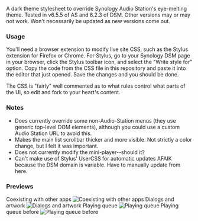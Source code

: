 A dark theme stylesheet to override Synology Audio Station's eye-melting theme. Tested in v6.5.5 of AS and 6.2.3 of DSM. Other versions may or may not work. Won't necessarily be updated as new versions come out.

### Usage
You'll need a browser extension to modify live site CSS, such as the Stylus extension for Firefox or Chrome. For Stylus, go to your Synology DSM page in your browser, click the Stylus toolbar icon, and select the "Write style for" option. Copy the code from the CSS file in this repository and paste it into the editor that just opened. Save the changes and you should be done.

The CSS is "fairly" well commented as to what rules control what parts of the UI, so edit and fork to your heart's content.

### Notes
* Does currently override some non-Audio-Station menus (they use generic top-level DOM elements), although you could use a custom Audio Station URL to avoid this.
* Makes the main list scrollbar thicker and more visible. Not strictly a color change, but I felt it was important.
* Does not currently modify the mini-player--should it?
* Can't make use of Stylus' UserCSS for automatic updates AFAIK because the DSM domain is variable. Have to manually update from here.


### Previews
Coexisting with other apps
![Coexisting with other apps](https://raw.githubusercontent.com/slserpent/dsm-dark-theme/main/previews/1.png)
Dialogs and artwork
![Dialogs and artwork](https://raw.githubusercontent.com/slserpent/dsm-dark-theme/main/previews/2.png)
Playing queue
![Playing queue](https://raw.githubusercontent.com/slserpent/dsm-dark-theme/main/previews/3.png)
Playing queue before
![Playing queue before](https://raw.githubusercontent.com/slserpent/dsm-dark-theme/main/previews/4.png)

